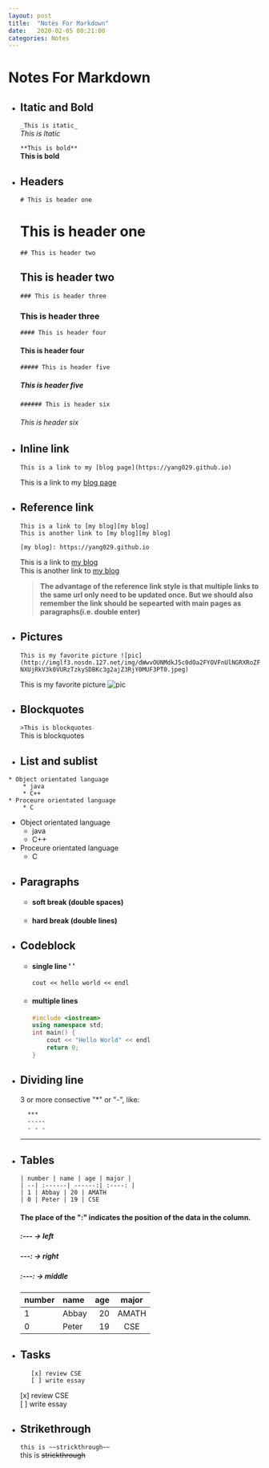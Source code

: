 ```yaml
---
layout: post
title:  "Notes For Markdown"
date:   2020-02-05 00:21:00 
categories: Notes
---
```

# Notes For Markdown

- ## Itatic and Bold
  `_This is itatic_`  
  _This is Itatic_  


  `**This is bold**`  
  **This is bold**

- ## Headers
   `# This is header one`
   # This is header one

   `## This is header two`
   ## This is header two

  `### This is header three`
  ### This is header three

  `#### This is header four`
  #### This is header four
 
  `##### This is header five`
  ##### This is header five

  `###### This is header six`
  ###### This is header six

- ## Inline link

  `This is a link to my [blog page](https://yang029.github.io)`  


   This is a link to my [blog page](https://yang029.github.io)

- ## Reference link
 
   `This is a link to [my blog][my blog]`  
   `This is another link to [my blog][my blog]`  


  `[my blog]: https://yang029.github.io`

  This is a link to [my blog][Blog]  
  This is another link to [my blog][Blog]  


  [Blog]: https://yang029.github.io   
   >   **The advantage of the reference link style is that multiple links to the same url only need to be updated once. But we should also remember the link should be sepearted with main pages as paragraphs(i.e. double enter)** 


- ## Pictures 
  `This is my favorite picture ![pic](http://imglf3.nosdn.127.net/img/dWwvOUNMdkJ5c0dOa2FYOVFnUlNGRXRoZFNXUjRkV3k0VURzTzkySDBKc3g2ajZ3RjY0MUF3PT0.jpeg)`


  This is my favorite picture ![pic](http://imglf3.nosdn.127.net/img/dWwvOUNMdkJ5c0dOa2FYOVFnUlNGRXRoZFNXUjRkV3k0VURzTzkySDBKc3g2ajZ3RjY0MUF3PT0.jpeg)

- ## Blockquotes
  `>This is blockquotes`  
 This is blockquotes

- ## List and sublist
  
```
* Object orientated language  
    * java
    * C++
* Proceure orientated language 
    * C
```

* Object orientated language  
    * java
    * C++
* Proceure orientated language 
    * C



- ## Paragraphs
  - #### soft break (double spaces)  
  - #### hard break (double lines) 

- ## Codeblock
  - #### single line ' '
    `cout << hello world << endl` 
  - #### multiple lines 
    ```c++
    #include <iostream>
    using namespace std;
    int main() {
        cout << "Hello World" << endl
        return 0;
    }
    ```
- ## Dividing line
  3 or more consective "*" or "-", like:

  ```
    ***
    -----
    - - -
  ```

  ***
- ## Tables 
  ```
  | number | name | age | major |
  | --| :------| ------:| :----: |
  | 1 | Abbay | 20 | AMATH
  | 0 | Peter | 19 | CSE
  ```
  #### The place of the ":" indicates the position of the data in the column.  
  ##### :--- -> left 
  ##### ---: -> right  
  ##### :---: -> middle


  | number | name | age | major |
  | --| :----| ---------:| :----: |
  | 1 | Abbay | 20 | AMATH
  | 0 | Peter | 19 | CSE

- ## Tasks

  ```
     [x] review CSE
     [ ] write essay
  ```

   [x] review CSE  
   [ ] write essay

- ## Strikethrough
  `this is ~~strickthrough~~`  
  this is ~~strickthrough~~
